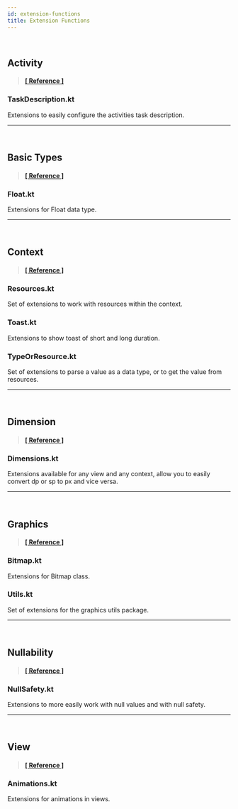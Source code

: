 ```yaml
---
id: extension-functions
title: Extension Functions
---
```


<br/>

## Activity 

> #### <a href="../reference/androidutils/com.jeovanimartinez.androidutils.extensions.activity/index.html" target="_blank"><b>[ Reference ]</b></a>

### TaskDescription.kt

Extensions to easily configure the activities task description.

---

<br/>





## Basic Types

> #### <a href="../reference/androidutils/com.jeovanimartinez.androidutils.extensions.basictypes/index.html" target="_blank"><b>[ Reference ]</b></a>

### Float.kt

Extensions for Float data type.

--- 

<br/>





## Context

> #### <a href="../reference/androidutils/com.jeovanimartinez.androidutils.extensions.context/index.html" target="_blank"><b>[ Reference ]</b></a>

### Resources.kt
 
Set of extensions to work with resources within the context.
 
### Toast.kt

Extensions to show toast of short and long duration.

### TypeOrResource.kt

Set of extensions to parse a value as a data type, or to get the value from resources.

---

<br/>





## Dimension

> #### <a href="../reference/androidutils/com.jeovanimartinez.androidutils.extensions.dimension/index.html" target="_blank"><b>[ Reference ]</b></a>

### Dimensions.kt

Extensions available for any view and any context, allow you to easily convert dp or sp to px and vice versa.

---

<br/>





## Graphics

> #### <a href="../reference/androidutils/com.jeovanimartinez.androidutils.extensions.graphics/index.html" target="_blank"><b>[ Reference ]</b></a>

### Bitmap.kt

Extensions for Bitmap class.

### Utils.kt

Set of extensions for the graphics utils package.

--- 

<br/>





## Nullability

> #### <a href="../reference/androidutils/com.jeovanimartinez.androidutils.extensions.nullability/index.html" target="_blank"><b>[ Reference ]</b></a>

### NullSafety.kt

Extensions to more easily work with null values and with null safety.

--- 

<br/>





## View

> #### <a href="../reference/androidutils/com.jeovanimartinez.androidutils.extensions.view/index.html" target="_blank"><b>[ Reference ]</b></a>

### Animations.kt
 
Extensions for animations in views.
